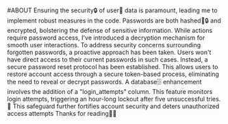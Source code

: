 #ABOUT
Ensuring the security🔒 of user👤 data is paramount, leading me to implement robust measures in the code.
Passwords are both hashed👻🔒 and encrypted, bolstering the defense of sensitive information.
While actions require password access, I've introduced a decryption mechanism for smooth user interactions.
To address security concerns surrounding forgotten passwords, a proactive approach has been taken.
Users won't have direct access to their current passwords in such cases. 
Instead, a secure password reset protocol has been established. 
This allows users to restore account access through a secure token-based process, eliminating the need to reveal or decrypt passwords.
A database🗄 enhancement involves the addition of a "login_attempts" column. 
This feature monitors login attempts, triggering an hour-long lockout after five unsuccessful tries.🚫 
This safeguard further fortifies account security and deters unauthorized access attempts
Thanks for reading🙏🏿
